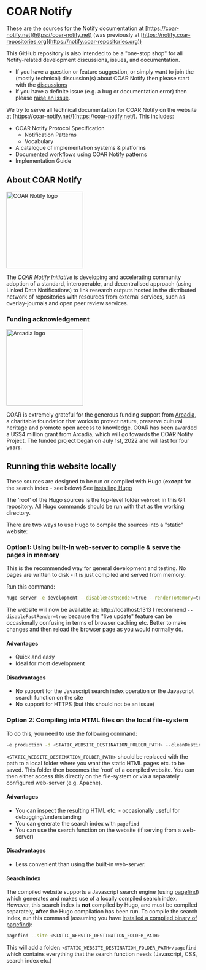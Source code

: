 # COAR Notify

These are the sources for the Notify documentation at [https://coar-notify.net](https://coar-notify.net)
(was previously at [https://notify.coar-repositories.org](https://notify.coar-repositories.org))

This GitHub repository is also intended to be a "one-stop shop" for all Notify-related development discussions, issues, and documentation.

- If you have a question or feature suggestion, or simply want to join the (mostly technical) discussion(s) about COAR Notify then please start with the [discussions](https://github.com/coar-notify/coar-notify.net/discussions)
- If you have a definite issue (e.g. a bug or documentation error) then please [raise an issue](https://github.com/coar-notify/coar-notify.net/issues/new/choose).

We try to serve all technical documentation for COAR Notify on the website at [https://coar-notify.net/](https://coar-notify.net/). This includes:
- COAR Notify Protocol Specification
  - Notification Patterns
  - Vocabulary
- A catalogue of implementation systems & platforms
- Documented workflows using COAR Notify patterns
- Implementation Guide

## About COAR Notify
<img src="notify_logo.png" alt="COAR Notify logo" width="200"/>

The [*COAR Notify Initiative*](https://www.coar-repositories.org/notify/) is developing and accelerating community adoption of a standard, interoperable, and decentralised approach (using Linked Data Notifications) to link research outputs hosted in the distributed network of repositories with resources from external services, such as overlay-journals and open peer review services.

### Funding acknowledgement
<img src="arcadia_logo.jpg" alt="Arcadia logo" width="200"/>

COAR is extremely grateful for the generous funding support from [Arcadia](https://www.arcadiafund.org.uk), a charitable foundation that works to protect nature, preserve cultural heritage and promote open access to knowledge. COAR has been awarded a US$4 million grant from Arcadia, which will go towards the COAR Notify Project. The funded project began on July 1st, 2022 and will last for four years.

## Running this website locally
These sources are designed to be run or compiled with Hugo (**except** for the search index - see below)
See [installing Hugo](https://gohugo.io/getting-started/installing/)

The 'root' of the Hugo sources is the top-level folder `webroot` in this Git repository. All Hugo commands should be run with that as the working directory.

There are two ways to use Hugo to compile the sources into a "static" website:

### Option1: Using built-in web-server to compile & serve the pages in memory
This is the recommended way for general development and testing. No pages are written to disk - it is just compiled and served from memory:

Run this command:
```bash
hugo server -e development --disableFastRender=true --renderToMemory=true
```

The website will now be available at: http://localhost:1313
I recommend `--disableFastRender=true` because the "live update" feature can be occasionally confusing in terms of browser caching etc. Better to make changes and then reload the browser page as you would normally do.

#### Advantages
- Quick and easy
- Ideal for most development

#### Disadvantages
- No support for the Javascript search index operation or the Javascript search function on the site
- No support for HTTPS (but this should not be an issue)

### Option 2: Compiling into HTML files on the local file-system
To do this, you need to use the following command:
```bash
-e production -d <STATIC_WEBSITE_DESTINATION_FOLDER_PATH> --cleanDestinationDir
```

`<STATIC_WEBSITE_DESTINATION_FOLDER_PATH>` should be replaced with the path to a local folder where you want the static HTML pages etc. to be saved. This folder then becomes the 'root' of a compiled website. You can then either access this directly on the file-system or via a separately configured web-server (e.g. Apache).

#### Advantages
- You can inspect the resulting HTML etc. - occasionally useful for debugging/understanding
- You can generate the search index with `pagefind`
- You can use the search function on the website (if serving from a web-server)

#### Disadvantages
- Less convenient than using the built-in web-server.

#### Search index
The compiled website supports a Javascript search engine (using [pagefind](https://pagefind.app)) which generates and makes use of a locally compiled search index. However, this search index is **not** compiled by Hugo, and must be compiled separately, **after** the Hugo compilation has been run. To compile the search index, run this command (assuming you have [installed a compiled binary of pagefind](https://pagefind.app/docs/installation/)):
```bash
pagefind --site <STATIC_WEBSITE_DESTINATION_FOLDER_PATH>
```
This will add a folder: `<STATIC_WEBSITE_DESTINATION_FOLDER_PATH>/pagefind` which contains everything that the search function needs (Javascript, CSS, search index etc.)
